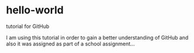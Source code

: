 # hello-world
tutorial for GitHub

I am using this tutorial in order to gain a better understanding of GitHub and also it was assigned as part of a school assignment...
